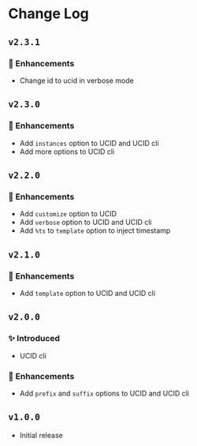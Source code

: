 # Change Log

## `v2.3.1`

### 🚀 Enhancements

- Change id to ucid in verbose mode

## `v2.3.0`

### 🚀 Enhancements

- Add `instances` option to UCID and UCID cli
- Add more options to UCID cli

## `v2.2.0`

### 🚀 Enhancements

- Add `customize` option to UCID
- Add `verbose` option to UCID and UCID cli
- Add `%ts` to `template` option to inject timestamp

## `v2.1.0`

### 🚀 Enhancements

- Add `template` option to UCID and UCID cli

## `v2.0.0`

### ✨ Introduced

- UCID cli

### 🚀 Enhancements

- Add `prefix` and `suffix` options to UCID and UCID cli

## `v1.0.0`

- Initial release
